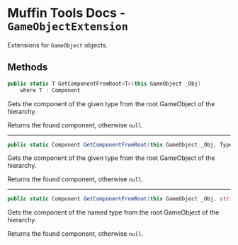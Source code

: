 # Muffin Tools Docs - `GameObjectExtension`

Extensions for `GameObject` objects.

## Methods

```cs
public static T GetComponentFromRoot<T>(this GameObject _Obj)
    where T : Component
```

Gets the component of the given type from the root GameObject of the hierarchy.

Returns the found component, otherwise `null`.

---

```cs
public static Component GetComponentFromRoot(this GameObject _Obj, Type _ComponentType)
```

Gets the component of the given type from the root GameObject of the hierarchy.

Returns the found component, otherwise `null`.

---

```cs
public static Component GetComponentFromRoot(this GameObject _Obj, string _ComponentName)
```

Gets the component of the named type from the root GameObject of the hierarchy.

Returns the found component, otherwise `null`.